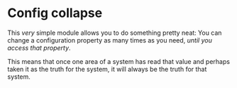 # Config collapse

This _very_ simple module allows you to do something pretty neat: You can change a configuration property as many times as you need, _until you access that property_.

This means that once one area of a system has read that value and perhaps taken it as the truth for the system, it will always be the truth for that system.
